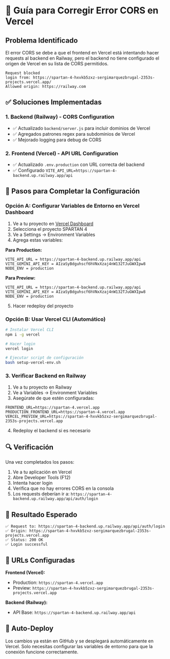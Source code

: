 # 🔧 Guía para Corregir Error CORS en Vercel

## Problema Identificado
El error CORS se debe a que el frontend en Vercel está intentando hacer requests al backend en Railway, pero el backend no tiene configurado el origen de Vercel en su lista de CORS permitidos.

```
Request blocked
login from: https://spartan-4-hxvkb5zxz-sergimarquezbrugal-2353s-projects.vercel.app/
Allowed origin: https://railway.com
```

## ✅ Soluciones Implementadas

### 1. Backend (Railway) - CORS Configuration
- ✅ Actualizado `backend/server.js` para incluir dominios de Vercel
- ✅ Agregados patrones regex para subdominios de Vercel
- ✅ Mejorado logging para debug de CORS

### 2. Frontend (Vercel) - API URL Configuration  
- ✅ Actualizado `.env.production` con URL correcta del backend
- ✅ Configurado `VITE_API_URL=https://spartan-4-backend.up.railway.app/api`

## 🚀 Pasos para Completar la Configuración

### Opción A: Configurar Variables de Entorno en Vercel Dashboard

1. Ve a tu proyecto en [Vercel Dashboard](https://vercel.com/dashboard)
2. Selecciona el proyecto SPARTAN 4
3. Ve a Settings → Environment Variables
4. Agrega estas variables:

**Para Production:**
```
VITE_API_URL = https://spartan-4-backend.up.railway.app/api
VITE_GEMINI_API_KEY = AIzaSyBdguhscf6hVNxXzaj4nW132TJuGWXIpw8
NODE_ENV = production
```

**Para Preview:**
```
VITE_API_URL = https://spartan-4-backend.up.railway.app/api
VITE_GEMINI_API_KEY = AIzaSyBdguhscf6hVNxXzaj4nW132TJuGWXIpw8
NODE_ENV = production
```

5. Hacer redeploy del proyecto

### Opción B: Usar Vercel CLI (Automático)

```bash
# Instalar Vercel CLI
npm i -g vercel

# Hacer login
vercel login

# Ejecutar script de configuración
bash setup-vercel-env.sh
```

### 3. Verificar Backend en Railway

1. Ve a tu proyecto en Railway
2. Ve a Variables → Environment Variables
3. Asegúrate de que estén configuradas:

```
FRONTEND_URL=https://spartan-4.vercel.app
PRODUCTION_FRONTEND_URL=https://spartan-4.vercel.app
VERCEL_PREVIEW_URL=https://spartan-4-hxvkb5zxz-sergimarquezbrugal-2353s-projects.vercel.app
```

4. Redeploy el backend si es necesario

## 🔍 Verificación

Una vez completados los pasos:

1. Ve a tu aplicación en Vercel
2. Abre Developer Tools (F12)
3. Intenta hacer login
4. Verifica que no hay errores CORS en la consola
5. Los requests deberían ir a: `https://spartan-4-backend.up.railway.app/api/auth/login`

## 🎯 Resultado Esperado

```
✅ Request to: https://spartan-4-backend.up.railway.app/api/auth/login
✅ Origin: https://spartan-4-hxvkb5zxz-sergimarquezbrugal-2353s-projects.vercel.app
✅ Status: 200 OK
✅ Login successful
```

## 📝 URLs Configuradas

**Frontend (Vercel):**
- Production: `https://spartan-4.vercel.app`
- Preview: `https://spartan-4-hxvkb5zxz-sergimarquezbrugal-2353s-projects.vercel.app`

**Backend (Railway):**
- API Base: `https://spartan-4-backend.up.railway.app/api`

## 🔄 Auto-Deploy

Los cambios ya están en GitHub y se desplegará automáticamente en Vercel. Solo necesitas configurar las variables de entorno para que la conexión funcione correctamente.